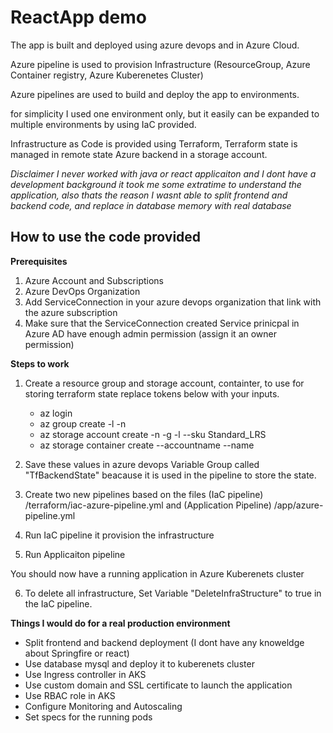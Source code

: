 # ReactApp demo

The app is built and deployed using azure devops and in Azure Cloud.

Azure pipeline is used to provision Infrastructure (ResourceGroup, Azure Container registry, Azure Kuberenetes Cluster)

Azure pipelines are used to build and deploy the app to environments.

for simplicity I used one environment only, but it easily can be expanded to multiple environments by using IaC provided.

Infrastructure as Code is provided using Terraform, Terraform state is managed in remote state Azure backend in a storage account.

*Disclaimer*
*I never worked with java or react applicaiton and I dont have a development background it took me some extratime to understand the application, also thats the reason I wasnt able to split frontend and backend code, and replace in database memory with real database*
## How to use the code provided

**Prerequisites**

1. Azure Account and Subscriptions
2. Azure DevOps Organization
3. Add ServiceConnection in your azure devops organization that link with the azure subscription
4. Make sure that the ServiceConnection created Service prinicpal in Azure AD have enough admin permission (assign it an owner permission)

**Steps to work**
 
1. Create a resource group and storage account, containter, to use for storing terraform state replace tokens below with your inputs. 
    - az login
    - az group create -l <resorucegrouplocation> -n <resourcegroupname>
    - az storage account create -n <storageaccountName> -g <resourcegroupname> -l <resorucegrouplocation> --sku Standard_LRS
    - az storage container create --accountname <storageaccountName> --name <ConatainerName>

2. Save these values in azure devops Variable Group called "TfBackendState" beacause it is used in the pipeline to store the state.
3. Create two new pipelines based on the files (IaC pipeline) /terraform/iac-azure-pipeline.yml and (Application Pipeline) /app/azure-pipeline.yml

4. Run IaC pipeline it provision the infrastructure

5. Run Applicaiton pipeline 

You should now have a running application in Azure Kuberenets cluster

6. To delete all infrastructure, Set Variable "DeleteInfraStructure" to true in the IaC pipeline.

**Things I would do for a real production environment**

- Split frontend and backend deployment (I dont have any knoweldge about Springfire or react)
- Use database mysql and deploy it to kuberenets cluster
- Use Ingress controller in AKS 
- Use custom domain and SSL certificate to launch the application
- Use RBAC role in AKS
- Configure Monitoring and Autoscaling
- Set specs for the running pods